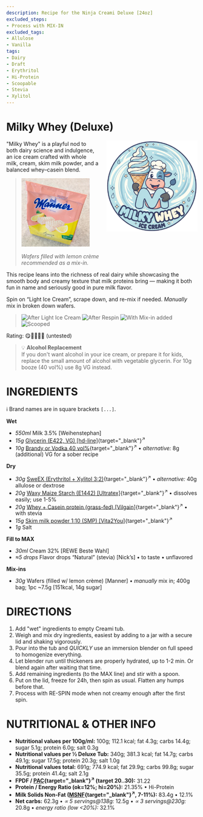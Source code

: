 ```yaml
---
description: Recipe for the Ninja Creami Deluxe [24oz]
excluded_steps:
- Process with MIX-IN
excluded_tags:
- Allulose
- Vanilla
tags:
- Dairy
- Draft
- Erythritol
- Hi-Protein
- Scoopable
- Stevia
- Xylitol
---
```

# Milky Whey (Deluxe)
<img style="float: right; margin-left: 1.5em;" width=240 alt="Logo" src="logo-Milky-Whey.png" />

"Milky Whey" is a playful nod to both dairy science and indulgence,
an ice cream crafted with whole milk, cream, skim milk powder, and a balanced whey–casein blend.

> <img width=180 alt="Lemon Wafer Mix-in" src="Wafers-Lemon_2025-09-17.jpg" class="zoomable" />
> 
> *Wafers filled with lemon crème<br />recommended as a mix-in.*

This recipe leans into the richness of real dairy while showcasing the smooth body and creamy texture
that milk proteins bring — making it both fun in name and seriously good in pure milk flavor.<br clear=all />

Spin on “Light Ice Cream”, scrape down, and re-mix if needed. *Manually* mix in broken down wafers.

> <img width=220 alt="After Light Ice Cream" src="_1.jpg" class="zoomable" />
> <img width=220 alt="After Respin" src="_2.jpg" class="zoomable" />
> <img width=220 alt="With Mix-in added" src="_3.jpg" class="zoomable" />
> <img width=220 alt="Scooped" src="_4.jpg" class="zoomable" />

Rating: 😋🥛🍦🍋🧇  (untested)

> 💡 **Alcohol Replacement**<br />
> If you don't want alcohol in your ice cream, or prepare it for kids,
> replace the small amount of alcohol with vegetable glycerin.
> For 10g booze (40 vol%) use 8g VG instead.

# INGREDIENTS

ℹ️ Brand names are in square brackets `[...]`.

**Wet**

  - _550ml_ Milk 3.5% [Weihenstephan]
  - _15g_ [Glycerin (E422, VG) \[hd-line\]](/ice-creamery/info/ingredients/#vegetable-glycerin-glycerol-vg-e422){target="_blank"}<sup>↗</sup>
  - _10g_ [Brandy or Vodka 40 vol%](/ice-creamery/info/ingredients/#alcohol-ethanol){target="_blank"}<sup>↗</sup> • *alternative:* 8g (additional) VG for a sober recipe

**Dry**

  - _30g_ [SweEX (Erythritol + Xylitol 3:2)](/ice-creamery/info/ingredients/#sweex-erythritol-xylitol-blend){target="_blank"}<sup>↗</sup> • *alternative:* 40g allulose or dextrose
  - _20g_ [Waxy Maize Starch (E1442) \[Ultratex\]](/ice-creamery/info/ingredients/#waxy-maize-starch-e1442){target="_blank"}<sup>↗</sup> • dissolves easily; use 1-5%
  - _20g_ [Whey + Casein protein (grass-fed) \[Vilgain\]](/ice-creamery/info/ingredients/#whey-protein){target="_blank"}<sup>↗</sup> • with stevia
  - _15g_ [Skim milk powder 1:10 (SMP) \[Vita2You\]](/ice-creamery/info/ingredients/#skim-milk-powder-smp){target="_blank"}<sup>↗</sup>
  - _1g_ Salt

**Fill to MAX**

  - _30ml_ Cream 32% [REWE Beste Wahl]
  - _≈5 drops_ Flavor drops “Natural” (stevia) [Nick’s] • to taste • unflavored

**Mix-ins**

  - _30g_ Wafers (filled w/ lemon crème) [Manner] • *manually* mix in; 400g bag; 1pc ~7.5g [151kcal, 14g sugar]

# DIRECTIONS

 1. Add "wet" ingredients to empty Creami tub.
 1. Weigh and mix dry ingredients, easiest by adding to a jar with a secure lid and shaking vigorously.
 1. Pour into the tub and *QUICKLY* use an immersion blender on full speed to homogenize everything.
 1. Let blender run until thickeners are properly hydrated, up to 1-2 min. Or blend again after waiting that time.
 1. Add remaining ingredients (to the MAX line) and stir with a spoon.
 1. Put on the lid, freeze for 24h, then spin as usual. Flatten any humps before that.
 1. Process with RE-SPIN mode when not creamy enough after the first spin.

# NUTRITIONAL & OTHER INFO

- **Nutritional values per 100g/ml:** 100g; 112.1 kcal; fat 4.3g; carbs 14.4g; sugar 5.1g; protein 6.0g; salt 0.3g
- **Nutritional values per ½ Deluxe Tub:** 340g; 381.3 kcal; fat 14.7g; carbs 49.1g; sugar 17.5g; protein 20.3g; salt 1.0g
- **Nutritional values total:** 691g; 774.9 kcal; fat 29.9g; carbs 99.8g; sugar 35.5g; protein 41.4g; salt 2.1g
- **FPDF / [PAC](/ice-creamery/info/glossary/#potere-anti-congelante-pac){target="_blank"}<sup>↗</sup> (target 20..30):** 31.22
- **Protein / Energy Ratio (ok=12%; hi=20%):** 21.35% • Hi-Protein
- **Milk Solids Non-Fat ([MSNF](/ice-creamery/info/glossary/#milk-solids-not-fat-msnf){target="_blank"}<sup>↗</sup>, 7-11%):** 83.4g • 12.1%
- **Net carbs:** 62.3g • *∝ 5 servings@138g:* 12.5g • *∝ 3 servings@230g:* 20.8g • *energy ratio (low <20%):* 32.1%
